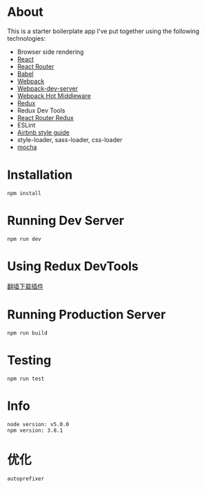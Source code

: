 # About
This is a starter boilerplate app I've put together using the following technologies:

* Browser side rendering
* [React](https://github.com/facebook/react)
* [React Router](https://github.com/reactjs/react-router)
* [Babel](https://github.com/babel/babel)
* [Webpack](https://github.com/webpack/webpack)
* [Webpack-dev-server](https://github.com/webpack/webpack-dev-server)
* [Webpack Hot Middleware](https://github.com/glenjamin/webpack-hot-middleware)
* [Redux](https://github.com/reactjs/redux)
* Redux Dev Tools
* [React Router Redux](https://github.com/reactjs/react-router-redux)
* ESLint
* [Airbnb style guide](https://github.com/airbnb/javascript)
* style-loader, sass-loader, css-loader
* [mocha](https://github.com/mochajs/mocha) 

# Installation
    npm install

# Running Dev Server
    npm run dev
    
# Using Redux DevTools
[翻墙下载插件](https://chrome.google.com/webstore/detail/redux-devtools/lmhkpmbekcpmknklioeibfkpmmfibljd)

# Running Production Server
    npm run build 

# Testing
    npm run test

# Info
    node version: v5.0.0
    npm version: 3.8.1
    
# 优化
    autoprefixer